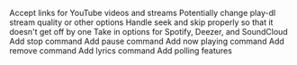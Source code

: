 Accept links for YouTube videos and streams
Potentially change play-dl stream quality or other options
Handle seek and skip properly so that it doesn't get off by one
Take in options for Spotify, Deezer, and SoundCloud
Add stop command
Add pause command
Add now playing command
Add remove command
Add lyrics command
Add polling features